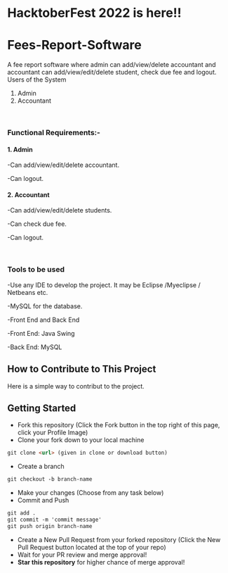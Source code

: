 #  HacktoberFest 2022 is here!!

# Fees-Report-Software
A fee report software where admin can add/view/delete accountant and accountant can add/view/edit/delete student, check due fee and logout.
Users of the System
1. Admin
2. Accountant
 <br>
<h3>Functional Requirements:-</h3>
<h4>1. Admin</h4>
<p>-Can add/view/edit/delete accountant.</p>
<p>-Can logout.</p>
<h4>2. Accountant</h4>
<p>-Can add/view/edit/delete students.</p>
<p>-Can check due fee.</p>
<p>-Can logout.</p>
  <br>
<h3>Tools to be used</h3>
<p>-Use any IDE to develop the project. It may be Eclipse /Myeclipse / Netbeans etc.</p>
<p>-MySQL for the database.</p>
<p>-Front End and Back End</p>
<p>-Front End: Java Swing</p>
<p>-Back End: MySQL</p>

## How to Contribute to This Project
Here is a simple way to contribut to the project.

## Getting Started
* Fork this repository (Click the Fork button in the top right of this page, click your Profile Image)
* Clone your fork down to your local machine
```markdown
git clone <url> (given in clone or download button)
```
* Create a branch
```markdown
git checkout -b branch-name
```
* Make your changes (Choose from any task below)
* Commit and Push
```markdown
git add .
git commit -m 'commit message'
git push origin branch-name
```
* Create a New Pull Request from your forked repository (Click the New Pull Request button located at the top of your repo)
* Wait for your PR review and merge approval!
* __Star this repository__ for higher chance of merge approval!

